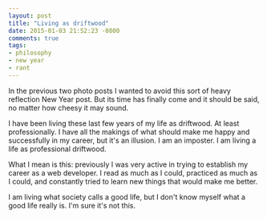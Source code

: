 ```yaml
---
layout: post
title: "Living as driftwood"
date: 2015-01-03 21:52:23 -0800
comments: true
tags:
- philosophy
- new year
- rant
---
```


In the previous two photo posts I wanted to avoid this sort of heavy reflection New Year post.  But its time has finally come and it should be said, no matter how cheesy it may sound.

I have been living these last few years of my life as driftwood.  At least professionally.  I have all the makings of what should make me happy and successfully in my career, but it's an illusion.  I am an imposter.  I am living a life as professional driftwood.

What I mean is this: previously I was very active in trying to establish my career as a web developer.  I read as much as I could, practiced as much as I could, and constantly tried to learn new things that would make me better.  

I am living what society calls a good life, but I don't know myself what a good life really is.  I'm sure it's not this.